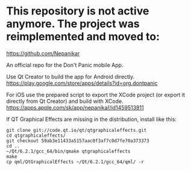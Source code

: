 # This repository is not active anymore. The project was reimplemented and moved to:
https://github.com/Nepanikar

An official repo for the Don't Panic mobile App.

Use Qt Creator to build the app for Android directly.
https://play.google.com/store/apps/details?id=org.dontpanic

For iOS use the prepared script to export the XCode project (or export it directly from Qt Creator) and build with XCode.
https://apps.apple.com/sk/app/nepanikař/id1459513911

If QT Graphical Effects are missing in the distribution, install like this:
```
git clone git://code.qt.io/qt/qtgraphicaleffects.git
cd qtgraphicaleffects/
git checkout 59ab3e11433a5157aac0f3af7c0d7fe70a373373
cd ..
~/Qt/6.2.1/gcc_64/bin/qmake qtgraphicaleffects
make
cp qml/QtGraphicalEffects ~/Qt/6.2.1/gcc_64/qml/ -r
```
